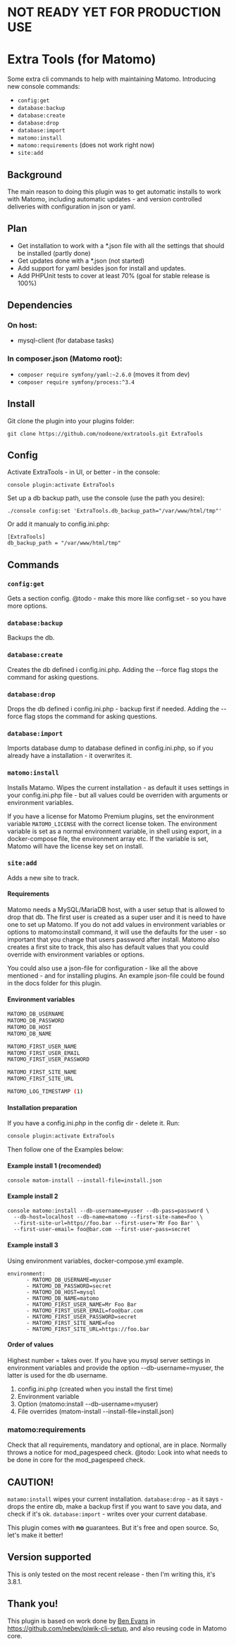 # NOT READY YET FOR PRODUCTION USE

# Extra Tools (for Matomo)

Some extra cli commands to help with maintaining Matomo. 
Introducing new console commands:

* `config:get`
* `database:backup`
* `database:create`
* `database:drop`
* `database:import`
* `matomo:install`
* `matomo:requirements` (does not work right now)
* `site:add`

## Background

The main reason to doing this plugin was to get automatic installs to work with Matomo, including automatic updates -  and version controlled deliveries with configuration in json or yaml. 

## Plan

* Get installation to work with a *.json file with all the settings that should be installed (partly done)
* Get updates done with a *.json (not started)
* Add support for yaml besides json for install and updates.
* Add PHPUnit tests to cover at least 70% (goal for stable release is 100%)

## Dependencies

### On host:
* mysql-client (for database tasks)

### In composer.json (Matomo root):

* `composer require symfony/yaml:~2.6.0` (moves it from dev)
* `composer require symfony/process:^3.4`

## Install

Git clone the plugin into your plugins folder:
```
git clone https://github.com/nodeone/extratools.git ExtraTools
```

## Config
Activate ExtraTools - in UI, or better - in the console:
``` 
console plugin:activate ExtraTools
```

Set up a db backup path, use the console (use the path you desire):
```
./console config:set 'ExtraTools.db_backup_path="/var/www/html/tmp"'
```
Or add it manualy to config.ini.php:
```
[ExtraTools]
db_backup_path = "/var/www/html/tmp"

```


## Commands

### `config:get`
Gets a section config.
@todo - make this more like config:set - so you have more options.

### `database:backup`
Backups the db. 

### `database:create`
Creates the db defined i config.ini.php.
Adding the --force flag stops the command for asking questions.

### `database:drop`
Drops the db defined i config.ini.php - backup first if needed.
Adding the --force flag stops the command for asking questions.

### `database:import`
Imports database dump to database defined in config.ini.php, so if
you already have a installation - it overwrites it.

### `matomo:install`
Installs Matamo. Wipes the current installation - as default it uses settings in 
your config.ini.php file - but all values could be overriden with arguments or
environment variables.

If you have a license for Matomo Premium plugins, set the environment variable `MATOMO_LICENSE` with the correct license token. The environment variable is set as a normal environment variable, in shell using export, in a docker-compose file, the environment array etc. If the variable is set, Matomo will have the license key set on install.

### `site:add`

Adds a new site to track.

#### Requirements

Matomo needs a MySQL/MariaDB host, with a user setup that is allowed to drop 
that db.
The first user is created as a super user and it is need to have one to 
set up Matomo. If you do not add values in environment variables or options to 
matomo:install command, it will use the defaults for the user - so important 
that you change that users password after install.
Matomo also creates a first site to track, this also has default values that
you could override with environment variables or options.

You could also use a json-file for configuration - like all the above 
mentioned - and for installing plugins. An example json-file could be found in 
the docs folder for this plugin.

#### Environment variables
```bash
MATOMO_DB_USERNAME
MATOMO_DB_PASSWORD
MATOMO_DB_HOST
MATOMO_DB_NAME

MATOMO_FIRST_USER_NAME
MATOMO_FIRST_USER_EMAIL
MATOMO_FIRST_USER_PASSWORD

MATOMO_FIRST_SITE_NAME
MATOMO_FIRST_SITE_URL

MATOMO_LOG_TIMESTAMP (1)
```


#### Installation preparation
If you have a config.ini.php in the config dir - delete it.
Run:

```bash
console plugin:activate ExtraTools

```

Then follow one of the Examples below:


#### Example install 1 (recomended)
``` 
console matom-install --install-file=install.json
```

#### Example install 2
```
console matomo:install --db-username=myuser --db-pass=password \
  --db-host=localhost --db-name=matomo --first-site-name=Foo \
  --first-site-url=https//foo.bar --first-user='Mr Foo Bar' \
  --first-user-email= foo@bar.com --first-user-pass=secret
```
#### Example install 3
Using environment variables, docker-compose.yml example.
```
environment:
      - MATOMO_DB_USERNAME=myuser
      - MATOMO_DB_PASSWORD=secret
      - MATOMO_DB_HOST=mysql
      - MATOMO_DB_NAME=matomo
      - MATOMO_FIRST_USER_NAME=Mr Foo Bar
      - MATOMO_FIRST_USER_EMAIL=foo@bar.com
      - MATOMO_FIRST_USER_PASSWORD=secret
      - MATOMO_FIRST_SITE_NAME=Foo
      - MATOMO_FIRST_SITE_URL=https://foo.bar
```

#### Order of values
Highest number = takes over. If you have you mysql server settings in environment 
variables and provide the option --db-username=myuser, the latter is used for the
db username.

1) config.ini.php (created when you install the first time)
2) Environment variable
3) Option (matomo:install --db-username=myuser)
4) File overrides (matom-install --install-file=install.json)

### matomo:requirements
Check that all requirements, mandatory and optional, are in place.
Normally throws a notice for mod_pagespeed check.
@todo: Look into what needs to be done in core for the mod_pagespeed check.

## CAUTION!
`matamo:install` wipes your current installation.
`database:drop` - as it says - drops the entire db, make a backup first if you 
want to save you data, and check if it's ok.
`database:import` - writes over your current database.

This plugin comes with **no** guarantees. But it's free and open source. 
So, let's make it better!

## Version supported
This is only tested on the most recent release - then I'm writing this, it's 3.8.1.

## Thank you!
This plugin is based on work done by [Ben Evans](https://github.com/nebev) in 
https://github.com/nebev/piwik-cli-setup, and also reusing code in Matomo
core.